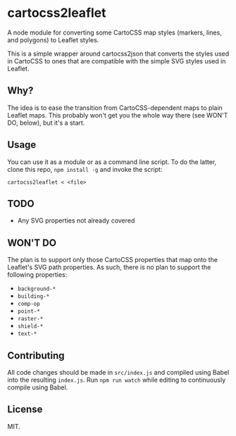 cartocss2leaflet
================

A node module for converting some CartoCSS map styles (markers, lines, and 
polygons) to Leaflet styles.

This is a simple wrapper around cartocss2json that converts the styles used in
CartoCSS to ones that are compatible with the simple SVG styles used in Leaflet.


Why?
----

The idea is to ease the transition from CartoCSS-dependent maps to plain Leaflet
maps. This probably won't get you the whole way there (see WON'T DO, below), but
it's a start.


Usage
-----

You can use it as a module or as a command line script. To do the latter, clone
this repo, `npm install -g` and invoke the script:

    cartocss2leaflet < <file>


TODO
----

 * Any SVG properties not already covered


WON'T DO
--------

The plan is to support only those CartoCSS properties that map onto the
Leaflet's SVG path properties. As such, there is no plan to support the 
following properties:

 * `background-*`
 * `building-*`
 * `comp-op`
 * `point-*`
 * `raster-*`
 * `shield-*`
 * `text-*`


Contributing
------------

All code changes should be made in `src/index.js` and compiled using Babel into
the resulting `index.js`. Run `npm run watch` while editing to continuously
compile using Babel.


License
-------

MIT.
